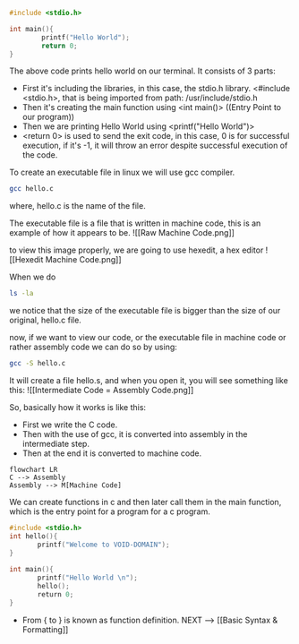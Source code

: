 ````c
#include <stdio.h>

int main(){
        printf("Hello World");
        return 0;
}
````

The above code prints hello world on our terminal.
It consists of 3 parts:
- First it's including the libraries, in this case, the stdio.h library. <#include <stdio.h>, that is being imported from path: /usr/include/stdio.h
- Then it's creating the main function using <int main()> ((Entry Point to our program))
- Then we are printing Hello World using <printf("Hello World")>
- <return 0> is used to send the exit code, in this case, 0 is for successful execution, if it's -1, it will throw an error despite successful execution of the code. 

To create an executable file in linux we will use gcc compiler. 
````bash
gcc hello.c
````

where, hello.c is the name of the file. 

The executable file is a file that is written in machine code, this is an example of how it appears to be. 
![[Raw Machine Code.png]]

to view this image properly, we are going to use hexedit, a hex editor
![[Hexedit Machine Code.png]]

When we do 
````bash
ls -la
````
we notice that the size of the executable file is bigger than the size of our original, hello.c file. 

now, if we want to view our code, or the executable file in machine code or rather assembly code we can do so by using:
````bash
gcc -S hello.c
````
It will create a file hello.s, and when you open it, you will see something like this:
![[Intermediate Code = Assembly Code.png]]

So, basically how it works is like this:
- First we write the C code. 
- Then with the use of gcc, it is converted into assembly in the intermediate step. 
- Then at the end it is converted to machine code. 
```mermaid
flowchart LR
C --> Assembly
Assembly --> M[Machine Code]
```

We can create functions in c and then later call them in the main function, which is the entry point for a program for a c program. 
```C
#include <stdio.h>  
int hello(){  
       printf("Welcome to VOID-DOMAIN");  
}  
  
int main(){  
       printf("Hello World \n");  
       hello();  
       return 0;  
}
```
 - From { to } is known as function definition. 
NEXT –> [[Basic Syntax & Formatting]]


